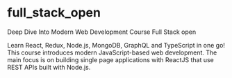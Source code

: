 # full_stack_open

Deep Dive Into Modern Web Development Course
Full Stack open

Learn React, Redux, Node.js, MongoDB, GraphQL and TypeScript in one go! 
This course introduces modern JavaScript-based web development.
The main focus is on building single page applications with ReactJS that use REST APIs built with Node.js.
